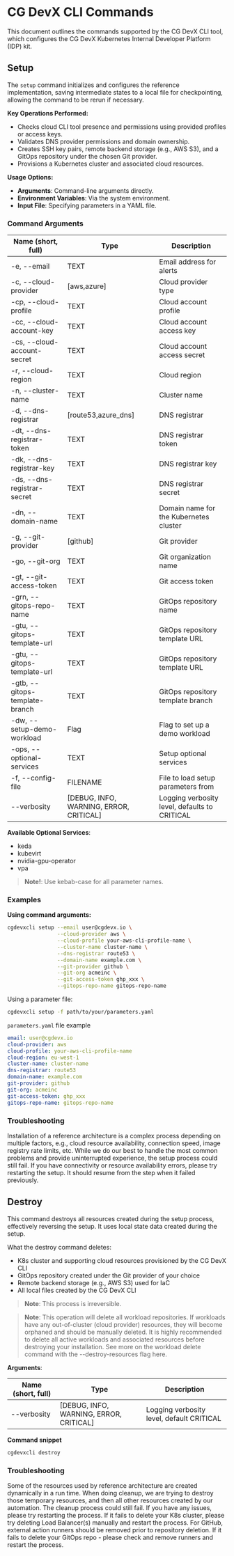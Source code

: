 # CG DevX CLI Commands

This document outlines the commands supported by the CG DevX CLI tool, which configures the CG DevX Kubernetes Internal
Developer Platform (IDP) kit.

## Setup

The `setup` command initializes and configures the reference implementation, saving intermediate states to a local file
for checkpointing, allowing the command to be rerun if necessary.

**Key Operations Performed:**

- Checks cloud CLI tool presence and permissions using provided profiles or access keys.
- Validates DNS provider permissions and domain ownership.
- Creates SSH key pairs, remote backend storage (e.g., AWS S3), and a GitOps repository under the chosen Git provider.
- Provisions a Kubernetes cluster and associated cloud resources.

**Usage Options:**

- **Arguments**: Command-line arguments directly.
- **Environment Variables**: Via the system environment.
- **Input File**: Specifying parameters in a YAML file.

### Command Arguments

| Name (short, full)             | Type                                    | Description                                   |
|--------------------------------|-----------------------------------------|-----------------------------------------------|
| -e, --email                    | TEXT                                    | Email address for alerts                      |
| -c, --cloud-provider           | [aws,azure]                             | Cloud provider type                           |
| -cp, --cloud-profile           | TEXT                                    | Cloud account profile                         |
| -cc, --cloud-account-key       | TEXT                                    | Cloud account access key                      |
| -cs, --cloud-account-secret    | TEXT                                    | Cloud account access secret                   |
| -r, --cloud-region             | TEXT                                    | Cloud region                                  |
| -n, --cluster-name             | TEXT                                    | Cluster name                                  |
| -d, --dns-registrar            | [route53,azure_dns]                     | DNS registrar                                 |
| -dt, --dns-registrar-token     | TEXT                                    | DNS registrar token                           |
| -dk, --dns-registrar-key       | TEXT                                    | DNS registrar key                             |
| -ds, --dns-registrar-secret    | TEXT                                    | DNS registrar secret                          |
| -dn, --domain-name             | TEXT                                    | Domain name for the Kubernetes cluster        |
| -g, --git-provider             | [github]                                | Git provider                                  |
| -go, --git-org                 | TEXT                                    | Git organization name                         |
| -gt, --git-access-token        | TEXT                                    | Git access token                              |
| -grn, --gitops-repo-name       | TEXT                                    | GitOps repository name                        |
| -gtu, --gitops-template-url    | TEXT                                    | GitOps repository template URL                |
| -gtu, --gitops-template-url    | TEXT                                    | GitOps repository template URL                |
| -gtb, --gitops-template-branch | TEXT                                    | GitOps repository template branch             |
| -dw, --setup-demo-workload     | Flag                                    | Flag to set up a demo workload                |
| -ops, --optional-services      | TEXT                                    | Setup optional services                       |
| -f, --config-file              | FILENAME                                | File to load setup parameters from            |
| --verbosity                    | [DEBUG, INFO, WARNING, ERROR, CRITICAL] | Logging verbosity level, defaults to CRITICAL |

**Available Optional Services**:

- keda
- kubevirt
- nvidia-gpu-operator
- vpa

> **Note!**: Use kebab-case for all parameter names.

### Examples

**Using command arguments:**

```bash
cgdevxcli setup --email user@cgdevx.io \
                --cloud-provider aws \
                --cloud-profile your-aws-cli-profile-name \
                --cluster-name cluster-name \
                --dns-registrar route53 \
                --domain-name example.com \
                --git-provider github \
                --git-org acmeinc \
                --git-access-token ghp_xxx \
                --gitops-repo-name gitops-repo-name
```

Using a parameter file:

```bash
cgdevxcli setup -f path/to/your/parameters.yaml
```

`parameters.yaml` file example

```yaml
email: user@cgdevx.io
cloud-provider: aws
cloud-profile: your-aws-cli-profile-name
cloud-region: eu-west-1
cluster-name: cluster-name
dns-registrar: route53
domain-name: example.com
git-provider: github
git-org: acmeinc
git-access-token: ghp_xxx
gitops-repo-name: gitops-repo-name
```

### Troubleshooting

Installation of a reference architecture is a complex process depending on multiple factors, e.g., cloud resource
availability, connection speed, image registry rate limits, etc. While we do our best to handle the most common problems
and provide uninterrupted experience, the setup process could still fail.
If you have connectivity or resource availability errors, please try restarting the
setup.
It should resume from the step when it failed previously.

## Destroy

This command destroys all resources created during the setup process, effectively reversing the setup. It uses local
state data created during the setup.

What the destroy command deletes:

- K8s cluster and supporting cloud resources provisioned by the CG DevX CLI
- GitOps repository created under the Git provider of your choice
- Remote backend storage (e.g., AWS S3) used for IaC
- All local files created by the CG DevX CLI

> **Note**: This process is irreversible.

> **Note**: This operation will delete all workload repositories. If workloads have any out-of-cluster (cloud provider)
> resources, they will become orphaned and should be manually deleted. It is highly recommended to delete all active
> workloads and associated resources before destroying your installation. See more on the workload delete command with
> the
> --destroy-resources flag here.

**Arguments**:

| Name (short, full) | Type                                    | Description                               |
|--------------------|-----------------------------------------|-------------------------------------------|
| --verbosity        | [DEBUG, INFO, WARNING, ERROR, CRITICAL] | Logging verbosity level, default CRITICAL |

**Command snippet**

```bash
cgdevxcli destroy
```

### Troubleshooting

Some of the resources used by reference architecture are created dynamically in a run time.
When doing cleanup, we are trying to destroy those temporary resources,
and then all other resources created by our automation.
The cleanup process could still fail.
If you have any issues, please try restarting the process.
If it fails to delete your K8s cluster, please try deleting Load Balancer(s) manually and restart the process.
For GitHub, external action runners should be removed prior to repository deletion.
If it fails to delete your GitOps repo - please check and remove runners and restart the process.
